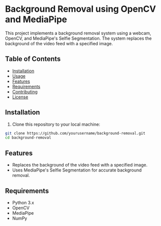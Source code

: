 # Background Removal using OpenCV and MediaPipe

This project implements a background removal system using a webcam, OpenCV, and MediaPipe's Selfie Segmentation. The system replaces the background of the video feed with a specified image.

## Table of Contents

- [Installation](#installation)
- [Usage](#usage)
- [Features](#features)
- [Requirements](#requirements)
- [Contributing](#contributing)
- [License](#license)

## Installation

1. Clone this repository to your local machine:

```sh
git clone https://github.com/yourusername/background-removal.git
cd background-removal

```
## Features

- Replaces the background of the video feed with a specified image.
- Uses MediaPipe's Selfie Segmentation for accurate background removal.

## Requirements

- Python 3.x
- OpenCV
- MediaPipe
- NumPy
